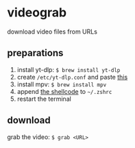 # videograb
download video files from URLs

## preparations
1. install yt-dlp: `$ brew install yt-dlp`
2. create `/etc/yt-dlp.conf` and paste [this](https://github.com/haalven/videograb/blob/main/yt-dlp.conf)
3. install mpv: `$ brew install mpv`
4. append [the shellcode](https://github.com/haalven/videograb/blob/main/shellcode.sh) to `~/.zshrc`
5. restart the terminal

## download
grab the video: `$ grab <URL>`
